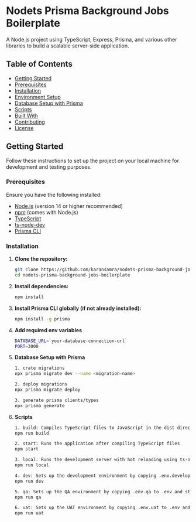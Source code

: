 # Nodets Prisma Background Jobs Boilerplate

A Node.js project using TypeScript, Express, Prisma, and various other libraries to build a scalable server-side application.

## Table of Contents

- [Getting Started](#getting-started)
- [Prerequisites](#prerequisites)
- [Installation](#installation)
- [Environment Setup](#environment-setup)
- [Database Setup with Prisma](#database-setup-with-prisma)
- [Scripts](#scripts)
- [Built With](#built-with)
- [Contributing](#contributing)
- [License](#license)

## Getting Started

Follow these instructions to set up the project on your local machine for development and testing purposes.

### Prerequisites

Ensure you have the following installed:

- [Node.js](https://nodejs.org/) (version 14 or higher recommended)
- [npm](https://www.npmjs.com/) (comes with Node.js)
- [TypeScript](https://www.typescriptlang.org/)
- [ts-node-dev](https://github.com/wclr/ts-node-dev)
- [Prisma CLI](https://www.prisma.io/docs/getting-started)

### Installation

1. **Clone the repository:**

   ```bash
   git clone https://github.com/karansamra/nodets-prisma-background-jobs-boilerplate.git
   cd nodets-prisma-background-jobs-boilerplate

   ```

2. **Install dependencies:**

   ```bash
   npm install

   ```

3. **Install Prisma CLI globally (if not already installed):**

   ```bash
   npm install -g prisma

   ```

4. **Add required env variables**

   ```bash
   DATABASE_URL=`your-database-connection-url`
   PORT=3000

   ```

5. **Database Setup with Prisma**

   ```bash
   1. crate migrations
   npx prisma migrate dev --name <migration-name>

   2. deploy migrations
   npx prisma migrate deploy

   3. generate prisma clients/types
   npx prisma generate

   ```

6. **Scripts**

   ```bash
   1. build: Compiles TypeScript files to JavaScript in the dist directory.
   npm run build

   2. start: Runs the application after compiling TypeScript files
   npm start

   3. local: Runs the development server with hot reloading using ts-node-dev
   npm run local

   4. dev: Sets up the development environment by copying .env.development to .env and starts the development server.
   npm run dev

   5. qa: Sets up the QA environment by copying .env.qa to .env and starts the development server.
   npm run qa

   6. uat: Sets up the UAT environment by copying .env.uat to .env and starts the development server.
   npm run uat
   ```
